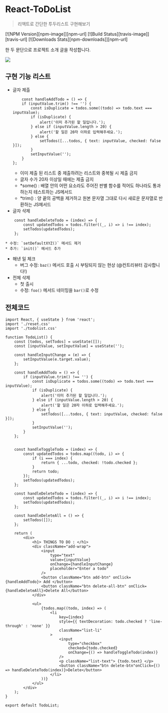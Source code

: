 # React-ToDoList
> 리액트로 간단한 투두리스트 구현해보기

[![NPM Version][npm-image]][npm-url]
[![Build Status][travis-image]][travis-url]
[![Downloads Stats][npm-downloads]][npm-url]

한 두 문단으로 프로젝트 소개 글을 작성합니다.

![](../header.png)

## 구현 기능 리스트

* 글자 제출
    ```
        const handleAddTodo = () => {
        if (inputValue.trim() !== '') {
            const isDuplicate = todos.some((todo) => todo.text === inputValue);
            if (isDuplicate) {
                alert('이미 추가된 할 일입니다.');
            } else if (inputValue.length > 20) {
                alert('할 일은 20자 이하로 입력해주세요.');
            } else {
                setTodos([...todos, { text: inputValue, checked: false }]);
            }
            setInputValue('');
        }
    };
    ```
    * 이미 제출 된 리스트 중 제출하려는 리스트와 중복될 시 제출 금지
    * 글자 수가 20자 이상일 때에는 제출 금지
    * *some() : 배열 안의 어떤 요소라도 주어진 판별 함수를 적어도 하나라도 통과하는지 테스트하는 JS메서드
    * *trim() : 양 끝의 공백을 제거하고 원본 문자열 그대로 다시 새로운 문자열로 반환하는 JS메서드
* 글자 삭제
```
    const handleDeleteTodo = (index) => {
        const updatedTodos = todos.filter((_, i) => i !== index);
        setTodos(updatedTodos);
    };
```
    * 수정: `setDefaultXYZ()` 메서드 제거
    * 추가: `init()` 메서드 추가
* 해낸 일 체크
    * 버그 수정: `baz()` 메서드 호출 시 부팅되지 않는 현상 (@컨트리뷰터 감사합니다!)
* 전체 삭제
    * 첫 출시
    * 수정: `foo()` 메서드 네이밍을 `bar()`로 수정


## 전체코드
```
import React, { useState } from 'react';
import './reset.css'
import './todolist.css'

function TodoList() {
    const [todos, setTodos] = useState([]);
    const [inputValue, setInputValue] = useState('');

    const handleInputChange = (e) => {
        setInputValue(e.target.value);
    };

    const handleAddTodo = () => {
        if (inputValue.trim() !== '') {
            const isDuplicate = todos.some((todo) => todo.text === inputValue);
            if (isDuplicate) {
                alert('이미 추가된 할 일입니다.');
            } else if (inputValue.length > 20) {
                alert('할 일은 20자 이하로 입력해주세요.');
            } else {
                setTodos([...todos, { text: inputValue, checked: false }]);
            }
            setInputValue('');
        }
    };


    const handleToggleTodo = (index) => {
        const updatedTodos = todos.map((todo, i) => {
            if (i === index) {
                return { ...todo, checked: !todo.checked };
            }
            return todo;
        });
        setTodos(updatedTodos);
    };

    const handleDeleteTodo = (index) => {
        const updatedTodos = todos.filter((_, i) => i !== index);
        setTodos(updatedTodos);
    };

    const handleDeleteAll = () => {
        setTodos([]);
    };

    return (
        <div>
            <h1> THINGS TO DO : </h1>
            <div className="add-wrap">
                <input
                    type="text"
                    value={inputValue}
                    onChange={handleInputChange}
                    placeholder="Enter a todo"
                />
                <button className="btn add-btn" onClick={handleAddTodo}> Add </button>
                <button className="btn delete-all-btn" onClick={handleDeleteAll}>Delete All</button>
            </div>

            <ul>
                {todos.map((todo, index) => (
                    <li
                        key={index}
                        style={{ textDecoration: todo.checked ? 'line-through' : 'none' }}
                        className="list-li"
                    >
                        <input
                            type="checkbox"
                            checked={todo.checked}
                            onChange={() => handleToggleTodo(index)}
                        />
                        <p className="list-text"> {todo.text} </p>
                        <button className="btn delete-btn"onClick={() => handleDeleteTodo(index)}>Delete</button>
                    </li>
                ))}
            </ul>
        </div>
    );
}

export default TodoList;
```

